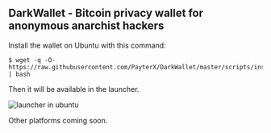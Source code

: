 ## DarkWallet - Bitcoin privacy wallet for anonymous anarchist hackers

Install the wallet on Ubuntu with this command:

```
$ wget -q -O- https://raw.githubusercontent.com/PayterX/DarkWallet/master/scripts/install.sh | bash
```

Then it will be available in the launcher.

![launcher in ubuntu](https://raw.githubusercontent.com/RojavaCrypto/launderwallet/master/launcher.png)

Other platforms coming soon.

